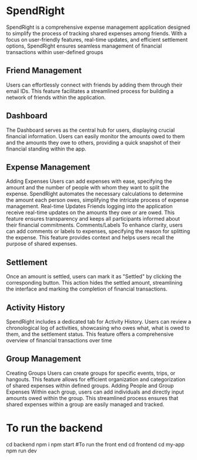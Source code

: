 # SpendRight
SpendRight is a comprehensive expense management application designed to simplify
the process of tracking shared expenses among friends. With a focus on user-friendly
features, real-time updates, and efficient settlement options, SpendRight ensures
seamless management of financial transactions within user-defined groups

## Friend Management
Users can effortlessly connect with friends by adding them through their email IDs. This
feature facilitates a streamlined process for building a network of friends within the
application.
## Dashboard
The Dashboard serves as the central hub for users, displaying crucial financial
information. Users can easily monitor the amounts owed to them and the amounts they
owe to others, providing a quick snapshot of their financial standing within the app.
## Expense Management
Adding Expenses
Users can add expenses with ease, specifying the amount and the number of people
with whom they want to split the expense. SpendRight automates the necessary
calculations to determine the amount each person owes, simplifying the intricate
process of expense management.
Real-time Updates
Friends logging into the application receive real-time updates on the amounts they owe
or are owed. This feature ensures transparency and keeps all participants informed
about their financial commitments.
Comments/Labels
To enhance clarity, users can add comments or labels to expenses, specifying the
reason for splitting the expense. This feature provides context and helps users recall the
purpose of shared expenses.
## Settlement
Once an amount is settled, users can mark it as "Settled" by clicking the corresponding
button. This action hides the settled amount, streamlining the interface and marking the
completion of financial transactions.
## Activity History
SpendRight includes a dedicated tab for Activity History. Users can review a
chronological log of activities, showcasing who owes what, what is owed to them, and
the settlement status. This feature offers a comprehensive overview of financial
transactions over time
## Group Management
Creating Groups
Users can create groups for specific events, trips, or hangouts. This feature allows for
efficient organization and categorization of shared expenses within defined groups.
Adding People and Group Expenses
Within each group, users can add individuals and directly input amounts owed within the
group. This streamlined process ensures that shared expenses within a group are easily
managed and tracked.
# To run the backend
cd backend
npm i
npm start
#To run the front end
cd frontend
cd my-app
npm run dev
